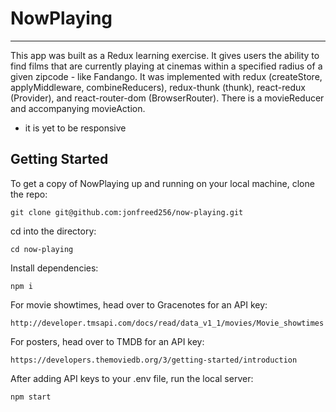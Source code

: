 # NowPlaying
---

This app was built as a Redux learning exercise. It gives users the ability to find films that are currently playing at cinemas within a specified radius of a given zipcode - like Fandango. 
It was implemented with redux (createStore, applyMiddleware, combineReducers), redux-thunk (thunk), react-redux (Provider), and react-router-dom (BrowserRouter). There is a movieReducer and accompanying movieAction.
* it is yet to be responsive

## Getting Started
To get a copy of NowPlaying up and running on your local machine, clone the repo:
```
git clone git@github.com:jonfreed256/now-playing.git
```
cd into the directory:
```
cd now-playing
```
Install dependencies:
```
npm i
```
For movie showtimes, head over to Gracenotes for an API key:
```
http://developer.tmsapi.com/docs/read/data_v1_1/movies/Movie_showtimes
```
For posters, head over to TMDB for an API key:
```
https://developers.themoviedb.org/3/getting-started/introduction
```
After adding API keys to your .env file, run the local server:
```
npm start
```
